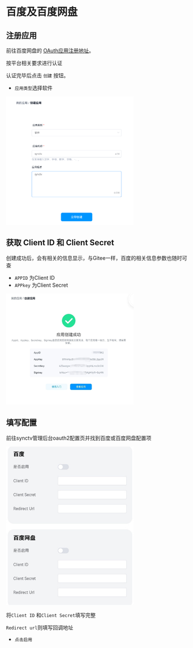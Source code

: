 # 百度及百度网盘
## 注册应用
前往百度网盘的 [OAuth应用注册地址](https://pan.baidu.com/union/apply)。

按平台相关要求进行认证

认证完毕后点击 `创建` 按钮。

- `应用类型`选择软件

<img width="350px" alt="oauth2-baidu-new" src="/img/oauth2/oauth2-baidu-new.jpg"/>

## 获取 Client ID 和 Client Secret
创建成功后，会有相关的信息显示，与Gitee一样，百度的相关信息参数也随时可查

- `APPID` 为Client ID
- `APPkey` 为Client Secret


<img width="350px" alt="oauth2-baidu-info" src="/img/oauth2/oauth2-baidu-info.jpg"/>

## 填写配置
前往synctv管理后台oauth2配置页并找到百度或百度网盘配置项

<img width="350px"
alt="oauth2-baidu-config"
src="/img/oauth2/oauth2-baidu-config.jpg"
/>

将`Client ID` 和`Client Secret`填写完整

`Redirect url`则填写回调地址

- `点击启用`